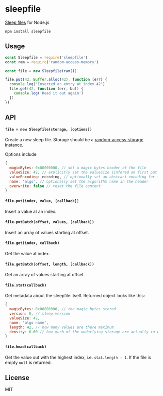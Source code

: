 # sleepfile

[Sleep files](https://github.com/datprotocol/DEPs/blob/master/proposals/0009-sleep-headers.md) for Node.js

```
npm install sleepfile
```

## Usage

``` js
const Sleepfile = require('sleepfile')
const ram = require('random-access-memory')

const file = new Sleepfile(ram())

file.put(42, Buffer.alloc(42), function (err) {
  console.log('Inserted an entry at index 42')
  file.get(42, function (err, buf) {
    console.log('Read it out again')
  })
})
```

## API

#### `file = new Sleepfile(storage, [options])`

Create a new sleep file. Storage should be a [random-access-storage](https://github.com/random-access-storage/random-access-storage) instance.

Options include

```js
{
  magicBytes: 0x00000000, // set a magic bytes header of the file
  valueSize: 42, // explicitly set the valueSize (infered on first put otherwise)
  valueEncoding: encoding, // optionally set an abstract-encoding for the values
  name: 'algo', // optionally set the algorithm name in the header
  overwrite: false // reset the file content
}
```

#### `file.put(index, value, [callback])`

Insert a value at an index.

#### `file.putBatch(offset, values, [callback])`

Insert an array of values starting at offset.

#### `file.get(index, callback)`

Get the value at index.

#### `file.getBatch(offset, length, [callback])`

Get an array of values starting at offset.

#### `file.stat(callback)`

Get metadata about the sleepfile itself. Returned object looks like this:

```js
{
  magicBytes: 0x00000000, // the magic bytes stored
  version: 0, // sleep version
  valueSize: 42,
  name: 'algo name',
  length: 42, // how many values are there maximum
  density: 0.60 // how much of the underlying storage are actually in use
}
```

#### `file.head(callback)`

Get the value out with the highest index, i.e. `stat.length - 1`.
If the file is empty `null` is returned.

## License

MIT
